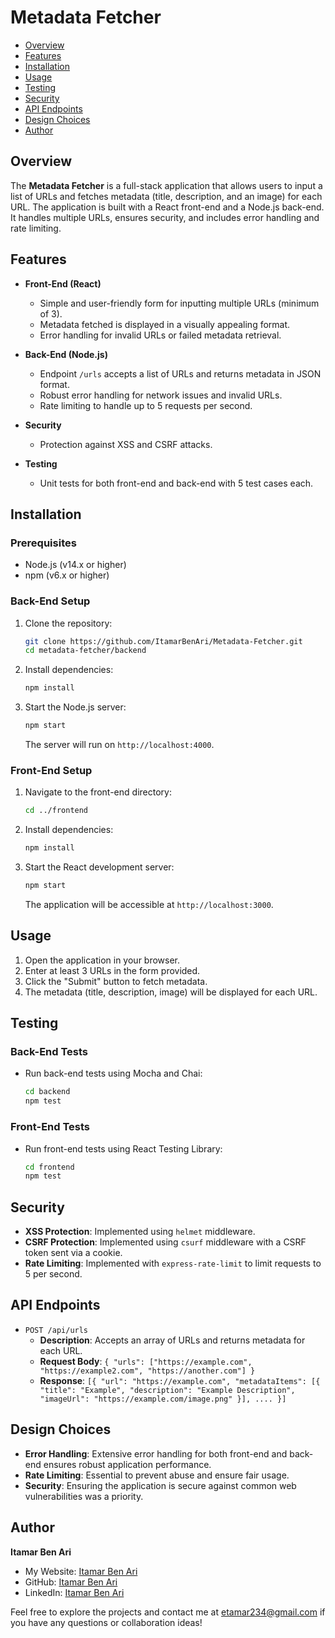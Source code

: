 # Metadata Fetcher

- [Overview](#overview)
- [Features](#features)
- [Installation](#installation)
- [Usage](#usage)
- [Testing](#testing)
- [Security](#security)
- [API Endpoints](#endpoints)
- [Design Choices](#design)
- [Author](#author)

## Overview <a name="overview"></a>

The **Metadata Fetcher** is a full-stack application that allows users to input a list of URLs and fetches metadata (title, description, and an image) for each URL. The application is built with a React front-end and a Node.js back-end. It handles multiple URLs, ensures security, and includes error handling and rate limiting.

## Features <a name="features"></a>

- **Front-End (React)**
  - Simple and user-friendly form for inputting multiple URLs (minimum of 3).
  - Metadata fetched is displayed in a visually appealing format.
  - Error handling for invalid URLs or failed metadata retrieval.

- **Back-End (Node.js)**
  - Endpoint `/urls` accepts a list of URLs and returns metadata in JSON format.
  - Robust error handling for network issues and invalid URLs.
  - Rate limiting to handle up to 5 requests per second.

- **Security**
  - Protection against XSS and CSRF attacks.
  
- **Testing**
  - Unit tests for both front-end and back-end with 5 test cases each.



## Installation <a name="installation"></a>

### Prerequisites

- Node.js (v14.x or higher)
- npm (v6.x or higher)

### Back-End Setup

1. Clone the repository:
   ```bash
   git clone https://github.com/ItamarBenAri/Metadata-Fetcher.git
   cd metadata-fetcher/backend
   ```

2. Install dependencies:
   ```bash
   npm install
   ```

3. Start the Node.js server:
   ```bash
   npm start
   ```

   The server will run on `http://localhost:4000`.

### Front-End Setup

1. Navigate to the front-end directory:
   ```bash
   cd ../frontend
   ```

2. Install dependencies:
   ```bash
   npm install
   ```

3. Start the React development server:
   ```bash
   npm start
   ```

   The application will be accessible at `http://localhost:3000`.

## Usage <a name="usage"></a>

1. Open the application in your browser.
2. Enter at least 3 URLs in the form provided.
3. Click the "Submit" button to fetch metadata.
4. The metadata (title, description, image) will be displayed for each URL.

## Testing <a name="testing"></a>

### Back-End Tests

- Run back-end tests using Mocha and Chai:
  ```bash
  cd backend
  npm test
  ```

### Front-End Tests

- Run front-end tests using React Testing Library:
  ```bash
  cd frontend
  npm test
  ```

## Security <a name="security"></a>

- **XSS Protection**: Implemented using `helmet` middleware.
- **CSRF Protection**: Implemented using `csurf` middleware with a CSRF token sent via a cookie.
- **Rate Limiting**: Implemented with `express-rate-limit` to limit requests to 5 per second.

## API Endpoints <a name="endpoints"></a>

- `POST /api/urls`
  - **Description**: Accepts an array of URLs and returns metadata for each URL.
  - **Request Body**: `{ "urls": ["https://example.com", "https://example2.com", "https://another.com"] }`
  - **Response**: `[{ "url": "https://example.com", "metadataItems": [{ "title": "Example", "description": "Example Description", "imageUrl": "https://example.com/image.png" }], .... }]`

## Design Choices <a name="design"></a>

- **Error Handling**: Extensive error handling for both front-end and back-end ensures robust application performance.
- **Rate Limiting**: Essential to prevent abuse and ensure fair usage.
- **Security**: Ensuring the application is secure against common web vulnerabilities was a priority.

## Author <a name="author"></a>
**Itamar Ben Ari**
- My Website: [Itamar Ben Ari](www.itamar-ben-ari.com)
- GitHub: [Itamar Ben Ari](https://github.com/ItamarBenAri)
- LinkedIn: [Itamar Ben Ari](https://www.linkedin.com/in/itamar-ben-ari-69678b28b/)

Feel free to explore the projects and contact me at [etamar234@gmail.com](mailto:etamar234@gmail.com) if you have any questions or collaboration ideas!
